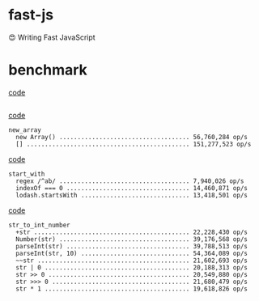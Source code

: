 # fast-js

:heart_eyes: Writing Fast JavaScript

# benchmark

[code](benchmark/for-loop.js)

```

```

[code](benchmark/new_array.js)

```
new_array
  new Array() .................................... 56,760,284 op/s
  [] ............................................. 151,277,523 op/s
```

[code](benchmark/start_with.js)

```
start_with
  regex /^ab/ .................................... 7,940,026 op/s
  indexOf === 0 .................................. 14,460,871 op/s
  lodash.startsWith .............................. 13,418,501 op/s
```

[code](benchmark/str_to_number.js)

```
str_to_int_number
  +str ........................................... 22,228,430 op/s
  Number(str) .................................... 39,176,568 op/s
  parseInt(str) .................................. 39,788,513 op/s
  parseInt(str, 10) .............................. 54,364,089 op/s
  ~~str .......................................... 21,602,693 op/s
  str | 0 ........................................ 20,188,313 op/s
  str >> 0 ....................................... 20,549,880 op/s
  str >>> 0 ...................................... 21,680,479 op/s
  str * 1 ........................................ 19,618,826 op/s
```